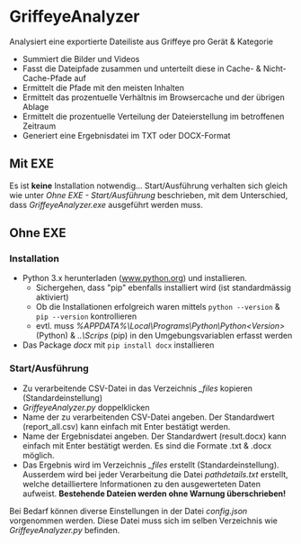 # GriffeyeAnalyzer
Analysiert eine exportierte Dateiliste aus Griffeye pro Gerät &amp; Kategorie
- Summiert die Bilder und Videos
- Fasst die Dateipfade zusammen und unterteilt diese in Cache- & Nicht-Cache-Pfade auf
- Ermittelt die Pfade mit den meisten Inhalten
- Ermittelt das prozentuelle Verhältnis im Browsercache und der übrigen Ablage
- Ermittelt die prozentuelle Verteilung der Dateierstellung im betroffenen Zeitraum
- Generiert eine Ergebnisdatei im TXT oder DOCX-Format

## Mit EXE
Es ist **keine** Installation notwendig...
Start/Ausführung verhalten sich gleich wie unter *Ohne EXE - Start/Ausführung* beschrieben, mit dem Unterschied, dass *GriffeyeAnalyzer.exe* ausgeführt werden muss.

## Ohne EXE
### Installation
- Python 3.x herunterladen (www.python.org) und installieren.
  - Sichergehen, dass "pip" ebenfalls installiert wird (ist standardmässig aktiviert)
  - Ob die Installationen erfolgreich waren mittels ``python --version`` & ``pip --version`` kontrollieren
  - evtl. muss *%APPDATA%\Local\Programs\Python\Python\<Version>* (Python) & *..\Scrips* (pip) in den Umgebungsvariablen erfasst werden
- Das Package *docx* mit ``pip install docx`` installieren

### Start/Ausführung
- Zu verarbeitende CSV-Datei in das Verzeichnis *_files* kopieren (Standardeinstellung)
- *GriffeyeAnalyzer.py* doppelklicken
- Name der zu verarbeitenden CSV-Datei angeben. Der Standardwert (report_all.csv) kann einfach mit Enter bestätigt werden.
- Name der Ergebnisdatei angeben. Der Standardwert (result.docx) kann einfach mit Enter bestätigt werden. Es sind die Formate .txt & .docx möglich.
- Das Ergebnis wird im Verzeichnis *_files* erstellt (Standardeinstellung). Ausserdem wird bei jeder Verarbeitung die Datei *pathdetails.txt* erstellt, welche detailliertere Informationen zu den ausgewerteten Daten aufweist.
**Bestehende Dateien werden ohne Warnung überschrieben!**

Bei Bedarf können diverse Einstellungen in der Datei *config.json* vorgenommen werden. Diese Datei muss sich im selben Verzeichnis wie *GriffeyeAnalyzer.py* befinden.
